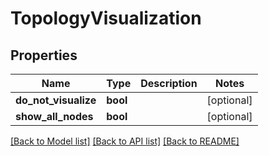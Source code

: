 # TopologyVisualization

## Properties
Name | Type | Description | Notes
------------ | ------------- | ------------- | -------------
**do_not_visualize** | **bool** |  | [optional] 
**show_all_nodes** | **bool** |  | [optional] 

[[Back to Model list]](../README.md#documentation-for-models) [[Back to API list]](../README.md#documentation-for-api-endpoints) [[Back to README]](../README.md)


